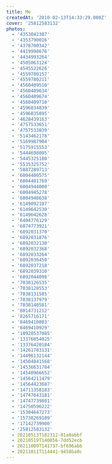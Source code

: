 ```yaml
---
title: Me
createdAt: '2010-02-13T14:33:29.000Z'
cover: '25812583132'
photos:
  - '4353042387'
  - '4353790016'
  - '4378700342'
  - '4419998676'
  - '4434993264'
  - '4505063124'
  - '4545522626'
  - '4559780157'
  - '4559780211'
  - '4560409510'
  - '4560409634'
  - '4560409674'
  - '4560409710'
  - '4596034839'
  - '4596035895'
  - '4628439163'
  - '4757533651'
  - '4757533839'
  - '5143462178'
  - '5169987904'
  - '5175915553'
  - '5444698095'
  - '5445325180'
  - '5535325752'
  - '5887289713'
  - '6004400575'
  - '6004401769'
  - '6004944000'
  - '6004945278'
  - '6004948638'
  - '6149092187'
  - '6149642530'
  - '6149642628'
  - '6404776129'
  - '6874773921'
  - '6892031370'
  - '6892031876'
  - '6892032130'
  - '6892032368'
  - '6892033264'
  - '6892036450'
  - '6892037218'
  - '6892039310'
  - '6892044098'
  - '7038126535'
  - '7038128553'
  - '7038131585'
  - '7038137979'
  - '7038140581'
  - '8014731212'
  - '8265716171'
  - '8469410803'
  - '8469410929'
  - '10928537085'
  - '13376054025'
  - '13376420184'
  - '14261783131'
  - '14496132144'
  - '14504841568'
  - '14536631784'
  - '14540966652'
  - '14564211479'
  - '14564423687'
  - '14711358183'
  - '14747643181'
  - '14747739801'
  - '14750596222'
  - '15304647273'
  - '15738269189'
  - '17142739900'
  - '25812583132'
  - 20210513T182312-01a0abbf
  - 20210519T140856-7dd52ecb
  - 20211009T141737-bf696abb
  - 20211011T114441-9458ba0c
---
```

